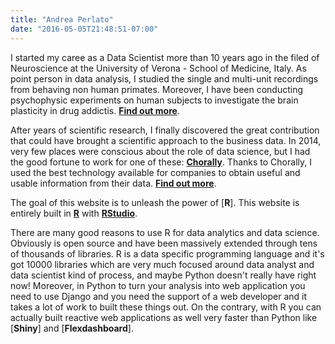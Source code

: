 ```yaml
---
title: "Andrea Perlato"
date: "2016-05-05T21:48:51-07:00"
---
```


I started my caree as a Data Scientist more than 10 years ago in the filed of Neuroscience at the University of Verona - School of Medicine, Italy. As point person in data analysis, I studied the single and multi-unit recordings from behaving non human primates. Moreover, I have been conducting psychophysic experiments on human subjects to investigate the brain plasticity in drug addictis. 
[**Find out more**](http://www.attention-lab.net).

After years of scientific research, I finally discovered the great contribution that could have brought a scientific approach to the business data. In 2014, very few places were conscious about the role of data science, but I had the good fortune to work for one of these: [**Chorally**](https://chorally.com/). Thanks to Chorally, I used the best technology available for companies to obtain useful and usable information from their data.
[**Find out more**](https://www.linkedin.com/in/andreaperlato/).

The goal of this website is to unleash the power of [**R**].
This website is entirely built in [**R**](https://www.r-project.org/) with [**RStudio**](https://www.rstudio.com/).

There are many good reasons to use R for data analytics and data science. Obviously is open source and have been massively extended through tens of thousands of libraries. R is a data specific programming language and it's got 10000 libraries which are very much focused around data analyst and data scientist kind of process, and maybe Python doesn't really have right now! Moreover, in Python to turn your analysis into web application you need to use Django and you need the support of a web developer and it takes a lot of work to built these things out. 
On the contrary, with R you can actually built reactive web applications as well very faster than Python like [**Shiny**] and [**Flexdashboard**].







